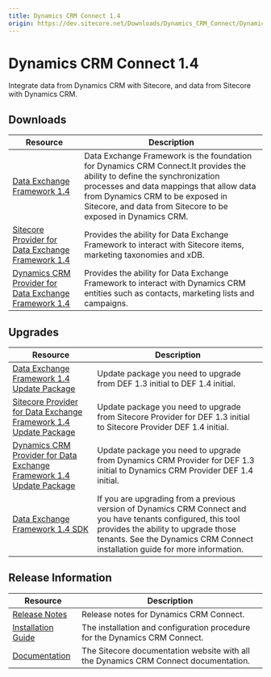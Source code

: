 ```yaml
---
title: Dynamics CRM Connect 1.4
origin: https://dev.sitecore.net/Downloads/Dynamics_CRM_Connect/Dynamics_CRM_Connect_1/Dynamics_CRM_Connect_1_4.aspx
---
```


# Dynamics CRM Connect 1.4

Integrate data from Dynamics CRM with Sitecore, and data from Sitecore with Dynamics CRM.

## Downloads

 | Resource | Description |
 | --- | --- |
 | [Data Exchange Framework 1.4](https://sitecoredev.azureedge.net/~/media/E47DDAE83D4D4845AD31F4E49AF1AF07.ashx?date=20170422T230159) | Data Exchange Framework is the foundation for Dynamics CRM Connect.It provides the ability to define the synchronization processes and data mappings that allow data from Dynamics CRM to be exposed in Sitecore, and data from Sitecore to be exposed in Dynamics CRM. |
 | [Sitecore Provider for Data Exchange Framework 1.4](https://sitecoredev.azureedge.net/~/media/7986475CAFE7435F89EC6D6F11F5B7B1.ashx?date=20170422T230336) | Provides the ability for Data Exchange Framework to interact with Sitecore items, marketing taxonomies and xDB. |
 | [Dynamics CRM Provider for Data Exchange Framework 1.4](https://sitecoredev.azureedge.net/~/media/DB1B291B221A499CA3662D56626BE808.ashx?date=20170422T230458) | Provides the ability for Data Exchange Framework to interact with Dynamics CRM entities such as contacts, marketing lists and campaigns. |

## Upgrades

 | Resource | Description |
 | --- | --- |
 | [Data Exchange Framework 1.4 Update Package](https://sitecoredev.azureedge.net/~/media/0A56AB70D54D4FAEBDAF47126AD8D774.ashx?date=20170422T230809) | Update package you need to upgrade from DEF 1.3 initial to DEF 1.4 initial. |
 | [Sitecore Provider for Data Exchange Framework 1.4 Update Package](https://sitecoredev.azureedge.net/~/media/D2271A13B4DB47BC9C36E4CD22DCEA81.ashx?date=20170422T230956) | Update package you need to upgrade from Sitecore Provider for DEF 1.3 initial to Sitecore Provider DEF 1.4 initial. |
 | [Dynamics CRM Provider for Data Exchange Framework 1.4 Update Package](https://sitecoredev.azureedge.net/~/media/8D6D1633A7C14A049D1B552C4A891877.ashx?date=20170422T231134) | Update package you need to upgrade from Dynamics CRM Provider for DEF 1.3 initial to Dynamics CRM Provider DEF 1.4 initial. |
 | [Data Exchange Framework 1.4 SDK](https://sitecoredev.azureedge.net/~/media/D01C12739041421CBF5E1C51C5F96E1F.ashx?date=20170422T231405) | If you are upgrading from a previous version of Dynamics CRM Connect and you have tenants configured, this tool provides the ability to upgrade those tenants. See the Dynamics CRM Connect installation guide for more information. |

## Release Information

 | Resource | Description |
 | --- | --- |
 | [Release Notes](https://dev.sitecore.net:443/downloads/Dynamics%20CRM%20Connect/Dynamics%20CRM%20Connect%201/Dynamics%20CRM%20Connect%201%204/Release%20Notes) | Release notes for Dynamics CRM Connect. |
 | [Installation Guide](https://sitecoredev.azureedge.net/~/media/276883EAD5854C28AC08FA809A42DCBE.ashx?date=20190219T100928) | The installation and configuration procedure for the Dynamics CRM Connect. |
 | [Documentation](https://doc.sitecore.com/developers/82/connectors/index.html) | The Sitecore documentation website with all the Dynamics CRM Connect documentation. |